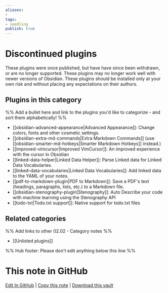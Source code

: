 ```yaml
---
aliases:
- 
tags: 
- seedling 
publish: true
---
```



# Discontinued plugins

These plugins were once published, but have have since been withdrawn, or are no longer supported. These plugins may no longer work well with newer versions of Obsidian. These plugins should be installed only at your own risk and without placing any expectations on their authors. 

## Plugins in this category

%% Add a bullet here and link to the plugins you'd like to categorize - and sort them alphabetically! %%

- [[obsidian-advanced-appearance|Advanced Appearance]]: Change colors, fonts and other cosmetic settings.
- [[obsidian-extra-md-commands|Extra Markdown Commands]] (use [[obsidian-smarter-md-hotkeys|Smarter Markdown Hotkeys]] instead.)
- [[improved-vimcursor|Improved VimCursor]]: An improved experience with the cursor in Obsidian
- [[linked-data-helper|Linked Data Helper]]: Parse Linked data for Linked Data Vocabularies.
- [[linked-data-vocabularies|Linked Data Vocabularies]]: Add linked data to the YAML of your notes.
- [[pdf-to-markdown-plugin|PDF to Markdown]]: Save a PDF's text (headings, paragraphs, lists, etc.) to a Markdown file.
- [[obsidian-stenography-plugin|Stenography]]: Auto Describe your code with machine learning using the Stenography API
- [[todo-txt|Todo.txt support]]: Native support for todo.txt files

## Related categories

%% Add links to other 02.02 - Category notes %%

- [[Unlisted plugins]]

%% Hub footer: Please don't edit anything below this line %%

# This note in GitHub

<span class="git-footer">[Edit In GitHub](https://github.dev/obsidian-community/obsidian-hub/blob/main/02%20-%20Community%20Expansions/02.01%20Plugins%20by%20Category/Discontinued%20plugins.md "git-hub-edit-note") | [Copy this note](https://raw.githubusercontent.com/obsidian-community/obsidian-hub/main/02%20-%20Community%20Expansions/02.01%20Plugins%20by%20Category/Discontinued%20plugins.md "git-hub-copy-note") | [Download this vault](https://github.com/obsidian-community/obsidian-hub/archive/refs/heads/main.zip "git-hub-download-vault") </span>
